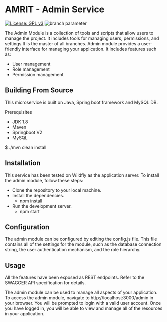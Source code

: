 # AMRIT - Admin Service
[![License: GPL v3](https://img.shields.io/badge/License-GPLv3-blue.svg)](https://www.gnu.org/licenses/gpl-3.0)  ![branch parameter](https://github.com/PSMRI/Admin-API/actions/workflows/sast-and-package.yml/badge.svg)

The Admin Module is a collection of tools and scripts that allow users to manage the project. It includes tools for managing users, permissions, and settings.It is the master of all branches.
Admin module provides a user-friendly interface for managing your application. It includes features such as:

* User management
* Role management
* Permission management

## Building From Source
This microservice is built on Java, Spring boot framework and MySQL DB.

Prerequisites 
* JDK 1.8
* Maven 
* Springboot V2
* MySQL

$ ./mvn clean install

## Installation
This service has been tested on Wildfly as the application server. To install the admin module, follow these steps:

* Clone the repository to your local machine.
* Install the dependencies.
  - npm install
* Run the development server.
  - npm start

## Configuration
The admin module can be configured by editing the config.js file. This file contains all of the settings for the module, such as the database connection string, the user authentication mechanism, and the role hierarchy.


## Usage
All the features have been exposed as REST endpoints.
Refer to the SWAGGER API specification for details.

The admin module can be used to manage all aspects of your application.
To access the admin module, navigate to http://localhost:3000/admin in your browser.
You will be prompted to login with a valid user account. Once you have logged in, you will be able to view and manage all of the resources in your application.

